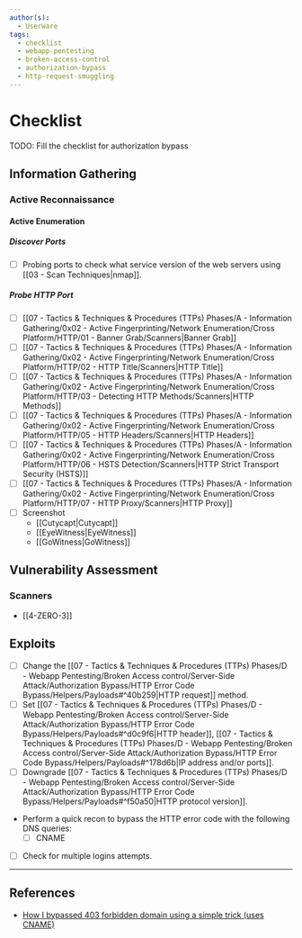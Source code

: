```yaml
---
author(s):
  - Userware
tags:
  - checklist
  - webapp-pentesting
  - broken-access-control
  - authorization-bypass
  - http-request-smuggling
---
```

# Checklist

TODO: Fill the checklist for authorization bypass

## Information Gathering

### Active Reconnaissance

#### Active Enumeration

##### Discover Ports

- [ ] Probing ports to check what service version of the web servers using [[03 - Scan Techniques|nmap]].

##### Probe HTTP Port

- [ ] [[07 - Tactics & Techniques & Procedures (TTPs) Phases/A - Information Gathering/0x02 - Active Fingerprinting/Network Enumeration/Cross Platform/HTTP/01 - Banner Grab/Scanners|Banner Grab]]
- [ ] [[07 - Tactics & Techniques & Procedures (TTPs) Phases/A - Information Gathering/0x02 - Active Fingerprinting/Network Enumeration/Cross Platform/HTTP/02 - HTTP Title/Scanners|HTTP Title]]
- [ ] [[07 - Tactics & Techniques & Procedures (TTPs) Phases/A - Information Gathering/0x02 - Active Fingerprinting/Network Enumeration/Cross Platform/HTTP/03 - Detecting HTTP Methods/Scanners|HTTP Methods]]
- [ ] [[07 - Tactics & Techniques & Procedures (TTPs) Phases/A - Information Gathering/0x02 - Active Fingerprinting/Network Enumeration/Cross Platform/HTTP/05 - HTTP Headers/Scanners|HTTP Headers]]
- [ ] [[07 - Tactics & Techniques & Procedures (TTPs) Phases/A - Information Gathering/0x02 - Active Fingerprinting/Network Enumeration/Cross Platform/HTTP/06 - HSTS Detection/Scanners|HTTP Strict Transport Security (HSTS)]]
- [ ] [[07 - Tactics & Techniques & Procedures (TTPs) Phases/A - Information Gathering/0x02 - Active Fingerprinting/Network Enumeration/Cross Platform/HTTP/07 - HTTP Proxy/Scanners|HTTP Proxy]]
- [ ] Screenshot
	- [[Cutycapt|Cutycapt]]
	- [[EyeWitness|EyeWitness]]
	- [[GoWitness|GoWitness]]

## Vulnerability Assessment

### Scanners

- [[4-ZERO-3]]

## Exploits

- [ ] Change the [[07 - Tactics & Techniques & Procedures (TTPs) Phases/D - Webapp Pentesting/Broken Access control/Server-Side Attack/Authorization Bypass/HTTP Error Code Bypass/Helpers/Payloads#^40b259|HTTP request]] method.
- [ ] Set [[07 - Tactics & Techniques & Procedures (TTPs) Phases/D - Webapp Pentesting/Broken Access control/Server-Side Attack/Authorization Bypass/HTTP Error Code Bypass/Helpers/Payloads#^d0c9f6|HTTP header]], [[07 - Tactics & Techniques & Procedures (TTPs) Phases/D - Webapp Pentesting/Broken Access control/Server-Side Attack/Authorization Bypass/HTTP Error Code Bypass/Helpers/Payloads#^178d6b|IP address and/or ports]].
- [ ] Downgrade [[07 - Tactics & Techniques & Procedures (TTPs) Phases/D - Webapp Pentesting/Broken Access control/Server-Side Attack/Authorization Bypass/HTTP Error Code Bypass/Helpers/Payloads#^f50a50|HTTP protocol version]].
- Perform a quick recon to bypass the HTTP error code with the following DNS queries:
	- [ ] CNAME

- [ ] Check for multiple logins attempts.

---
## References

- [How I bypassed 403 forbidden domain using a simple trick (uses CNAME)](https://systemweakness.com/how-i-bypassed-403-forbidden-domain-using-a-simple-trick-c2d538de04b8)